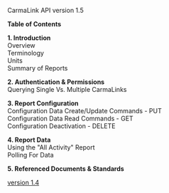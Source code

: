 CarmaLink API version 1.5

<b>Table of Contents</b>  
  
<b>1. Introduction</b>    
Overview  
Terminology  
Units  
Summary of Reports  
  
<b>2. Authentication & Permissions</b>  
Querying Single Vs. Multiple CarmaLinks  
  
<b>3. Report Configuration</b>  
Configuration Data Create/Update Commands - PUT  
Configuration Data Read Commands - GET  
Configuration Deactivation - DELETE  
  
<b>4. Report Data</b>  
Using the "All Activity" Report  
Polling For Data  
  
<b>5. Referenced Documents & Standards</b>  

<a href="https://github.com/CarmaSys/CarmaLinkAPI/wiki">version 1.4</a>
